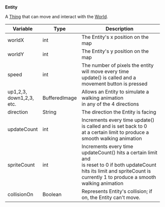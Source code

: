 __Entity__

A [Thing](thing.md) that can move and interact with the [World](world.md). 

| Variable                           | Type          | Description                                                                                                                                                                                   |
|------------------------------------|---------------|-----------------------------------------------------------------------------------------------------------------------------------------------------------------------------------------------|
| worldX                             | int           | The Entity's x position on the map                                                                                                                                                            |
| worldY                             | int           | The Entity's y position on the map                                                                                                                                                            |
| speed                              | int           | The number of pixels the entity will move every time <br/> update() is called and a movement button is pressed                                                                                |
| up1,2,3, <br/>down1,2,3,<br/> etc. | BufferedImage | Allows an Entity to simulate a walking animation <br/> in any of the 4 directions                                                                                                             |
| direction                          | String        | The direction the Entity is facing                                                                                                                                                            |
| updateCount                        | int           | Increments every time update() is called and is set back to 0 <br/> at a certain limit to produce a smooth walking animation                                                                  |
| spriteCount                        | int           | Increments every time updateCount() hits a certain limit and <br/> is reset to 0 if both updateCount hits its limit and spriteCount is<br/> currently 1 to produce a smooth walking animation |
| collisionOn                        | Boolean       | Represents Entity's collision; if on, the Entity can't move.                                                                                                                                  |